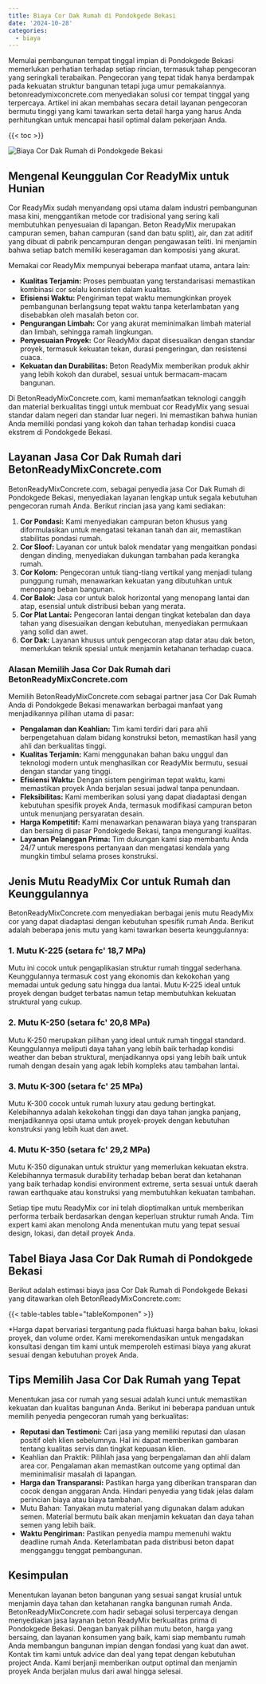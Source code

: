 ```yaml
---
title: Biaya Cor Dak Rumah di Pondokgede Bekasi
date: '2024-10-28'
categories:
  - biaya
---
```


Memulai pembangunan tempat tinggal impian di Pondokgede Bekasi memerlukan perhatian terhadap setiap rincian, termasuk tahap pengecoran yang seringkali terabaikan. Pengecoran yang tepat tidak hanya berdampak pada kekuatan struktur bangunan tetapi juga umur pemakaiannya. betonreadymixconcrete.com menyediakan solusi cor tempat tinggal yang terpercaya. Artikel ini akan membahas secara detail layanan pengecoran bermutu tinggi yang kami tawarkan serta detail harga yang harus Anda perhitungkan untuk mencapai hasil optimal dalam pekerjaan Anda.

{{< toc >}}

![Biaya Cor Dak Rumah di Pondokgede Bekasi](https://betoncor8.github.io/cor/harga-beton-readymix-concrete%20(22).png)

## Mengenal Keunggulan Cor ReadyMix untuk Hunian

Cor ReadyMix sudah menyandang opsi utama dalam industri pembangunan masa kini, menggantikan metode cor tradisional yang sering kali membutuhkan penyesuaian di lapangan. Beton ReadyMix merupakan campuran semen, bahan campuran (sand dan batu split), air, dan zat aditif yang dibuat di pabrik pencampuran dengan pengawasan teliti. Ini menjamin bahwa setiap batch memiliki keseragaman dan komposisi yang akurat.

Memakai cor ReadyMix mempunyai beberapa manfaat utama, antara lain:

- **Kualitas Terjamin:** Proses pembuatan yang terstandarisasi memastikan kombinasi cor selalu konsisten dalam kualitas.
- **Efisiensi Waktu:** Pengiriman tepat waktu memungkinkan proyek pembangunan berlangsung tepat waktu tanpa keterlambatan yang disebabkan oleh masalah beton cor.
- **Pengurangan Limbah:** Cor yang akurat meminimalkan limbah material dan limbah, sehingga ramah lingkungan.
- **Penyesuaian Proyek:** Cor ReadyMix dapat disesuaikan dengan standar proyek, termasuk kekuatan tekan, durasi pengeringan, dan resistensi cuaca.
- **Kekuatan dan Durabilitas:** Beton ReadyMix memberikan produk akhir yang lebih kokoh dan durabel, sesuai untuk bermacam-macam bangunan.

Di BetonReadyMixConcrete.com, kami memanfaatkan teknologi canggih dan material berkualitas tinggi untuk membuat cor ReadyMix yang sesuai standar dalam negeri dan standar luar negeri. Ini memastikan bahwa hunian Anda memiliki pondasi yang kokoh dan tahan terhadap kondisi cuaca ekstrem di Pondokgede Bekasi.

## Layanan Jasa Cor Dak Rumah dari BetonReadyMixConcrete.com

BetonReadyMixConcrete.com, sebagai penyedia jasa Cor Dak Rumah di Pondokgede Bekasi, menyediakan layanan lengkap untuk segala kebutuhan pengecoran rumah Anda. Berikut rincian jasa yang kami sediakan:

1. **Cor Pondasi:** Kami menyediakan campuran beton khusus yang diformulasikan untuk mengatasi tekanan tanah dan air, memastikan stabilitas pondasi rumah.
2. **Cor Sloof:** Layanan cor untuk balok mendatar yang mengaitkan pondasi dengan dinding, menyediakan dukungan tambahan pada kerangka rumah.
3. **Cor Kolom:** Pengecoran untuk tiang-tiang vertikal yang menjadi tulang punggung rumah, menawarkan kekuatan yang dibutuhkan untuk menopang beban bangunan.
4. **Cor Balok:** Jasa cor untuk balok horizontal yang menopang lantai dan atap, esensial untuk distribusi beban yang merata.
5. **Cor Plat Lantai:** Pengecoran lantai dengan tingkat ketebalan dan daya tahan yang disesuaikan dengan kebutuhan, menyediakan permukaan yang solid dan awet.
6. **Cor Dak:** Layanan khusus untuk pengecoran atap datar atau dak beton, memerlukan teknik spesial untuk menjamin ketahanan terhadap cuaca.

### Alasan Memilih Jasa Cor Dak Rumah dari BetonReadyMixConcrete.com

Memilih BetonReadyMixConcrete.com sebagai partner jasa Cor Dak Rumah Anda di Pondokgede Bekasi menawarkan berbagai manfaat yang menjadikannya pilihan utama di pasar:

- **Pengalaman dan Keahlian:** Tim kami terdiri dari para ahli berpengetahuan dalam bidang konstruksi beton, memastikan hasil yang ahli dan berkualitas tinggi.
- **Kualitas Terjamin:** Kami menggunakan bahan baku unggul dan teknologi modern untuk menghasilkan cor ReadyMix bermutu, sesuai dengan standar yang tinggi.
- **Efisiensi Waktu:** Dengan sistem pengiriman tepat waktu, kami memastikan proyek Anda berjalan sesuai jadwal tanpa penundaan.
- **Fleksibilitas:** Kami memberikan solusi yang dapat diadaptasi dengan kebutuhan spesifik proyek Anda, termasuk modifikasi campuran beton untuk menunjang persyaratan desain.
- **Harga Kompetitif:** Kami menawarkan penawaran biaya yang transparan dan bersaing di pasar Pondokgede Bekasi, tanpa mengurangi kualitas.
- **Layanan Pelanggan Prima:** Tim dukungan kami siap membantu Anda 24/7 untuk merespons pertanyaan dan mengatasi kendala yang mungkin timbul selama proses konstruksi.

## Jenis Mutu ReadyMix Cor untuk Rumah dan Keunggulannya

BetonReadyMixConcrete.com menyediakan berbagai jenis mutu ReadyMix cor yang dapat diadaptasi dengan kebutuhan spesifik rumah Anda. Berikut adalah beberapa jenis mutu yang kami tawarkan beserta keunggulannya:

### 1\. Mutu K-225 (setara fc' 18,7 MPa)

Mutu ini cocok untuk pengaplikasian struktur rumah tinggal sederhana. Keunggulannya termasuk cost yang ekonomis dan kekokohan yang memadai untuk gedung satu hingga dua lantai. Mutu K-225 ideal untuk proyek dengan budget terbatas namun tetap membutuhkan kekuatan struktural yang cukup.

### 2\. Mutu K-250 (setara fc' 20,8 MPa)

Mutu K-250 merupakan pilihan yang ideal untuk rumah tinggal standard. Keunggulannya meliputi daya tahan yang lebih baik terhadap kondisi weather dan beban struktural, menjadikannya opsi yang lebih baik untuk rumah dengan desain yang agak lebih kompleks atau tambahan lantai.

### 3\. Mutu K-300 (setara fc' 25 MPa)

Mutu K-300 cocok untuk rumah luxury atau gedung bertingkat. Kelebihannya adalah kekokohan tinggi dan daya tahan jangka panjang, menjadikannya opsi utama untuk proyek-proyek dengan kebutuhan konstruksi yang lebih kuat dan awet.

### 4\. Mutu K-350 (setara fc' 29,2 MPa)

Mutu K-350 digunakan untuk struktur yang memerlukan kekuatan ekstra. Kelebihannya termasuk durability terhadap beban berat dan ketahanan yang baik terhadap kondisi environment extreme, serta sesuai untuk daerah rawan earthquake atau konstruksi yang membutuhkan kekuatan tambahan.

Setiap tipe mutu ReadyMix cor ini telah dioptimalkan untuk memberikan performa terbaik berdasarkan dengan keperluan struktur rumah Anda. Tim expert kami akan menolong Anda menentukan mutu yang tepat sesuai design, lokasi, dan detail proyek Anda.

## Tabel Biaya Jasa Cor Dak Rumah di Pondokgede Bekasi

Berikut adalah estimasi biaya jasa Cor Dak Rumah di Pondokgede Bekasi yang ditawarkan oleh BetonReadyMixConcrete.com:

{{< table-tables table="tableKomponen" >}}

\*Harga dapat bervariasi tergantung pada fluktuasi harga bahan baku, lokasi proyek, dan volume order. Kami merekomendasikan untuk mengadakan konsultasi dengan tim kami untuk memperoleh estimasi biaya yang akurat sesuai dengan kebutuhan proyek Anda.

## Tips Memilih Jasa Cor Dak Rumah yang Tepat

Menentukan jasa cor rumah yang sesuai adalah kunci untuk memastikan kekuatan dan kualitas bangunan Anda. Berikut ini beberapa panduan untuk memilih penyedia pengecoran rumah yang berkualitas:

- **Reputasi dan Testimoni:** Cari jasa yang memiliki reputasi dan ulasan positif oleh klien sebelumnya. Hal ini dapat memberikan gambaran tentang kualitas servis dan tingkat kepuasan klien.
- Keahlian dan Praktik: Pilihlah jasa yang berpengalaman dan ahli dalam area cor. Pengalaman akan memastikan outcome yang optimal dan meminimalisir masalah di lapangan.
- **Harga dan Transparansi:** Pastikan harga yang diberikan transparan dan cocok dengan anggaran Anda. Hindari penyedia yang tidak jelas dalam perincian biaya atau biaya tambahan.
- Mutu Bahan: Tanyakan mutu material yang digunakan dalam adukan semen. Material bermutu baik akan menjamin kekuatan dan daya tahan semen yang lebih baik.
- **Waktu Pengiriman:** Pastikan penyedia mampu memenuhi waktu deadline rumah Anda. Keterlambatan pada distribusi beton dapat mengganggu tenggat pembangunan.

## Kesimpulan

Menentukan layanan beton bangunan yang sesuai sangat krusial untuk menjamin daya tahan dan ketahanan rangka bangunan rumah Anda. BetonReadyMixConcrete.com hadir sebagai solusi terpercaya dengan menyediakan jasa layanan beton ReadyMix berkualitas prima di Pondokgede Bekasi. Dengan banyak pilihan mutu beton, harga yang bersaing, dan layanan konsumen yang baik, kami siap membantu rumah Anda membangun bangunan impian dengan fondasi yang kuat dan awet. Kontak tim kami untuk advice dan deal yang tepat dengan kebutuhan project Anda. Kami berjanji memberikan output optimal dan menjamin proyek Anda berjalan mulus dari awal hingga selesai.
